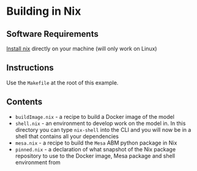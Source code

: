 # Building in Nix

## Software Requirements

[Install nix](https://nixos.org/nix/) directly on your machine (will only work on Linux)

## Instructions

Use the `Makefile` at the root of this example.

## Contents

- `buildImage.nix` - a recipe to build a Docker image of the model
- `shell.nix` - an environment to develop work on the model in. In this
  directory you can type `nix-shell` into the CLI and you will now be in
  a shell that contains all your dependencies
- `mesa.nix` - a recipe to build the `Mesa` ABM python package in Nix
- `pinned.nix` - a declaration of what snapshot of the Nix package
  repository to use to the Docker image, Mesa package and shell environment
  from

